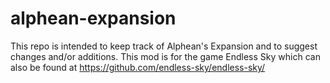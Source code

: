 # alphean-expansion
This repo is intended to keep track of Alphean's Expansion and to suggest changes and/or additions.
This mod is for the game Endless Sky which can also be found at https://github.com/endless-sky/endless-sky/
